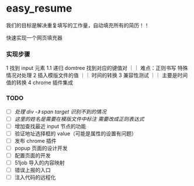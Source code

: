 # easy_resume

我们的目标是解决重复填写的工作量，自动填充所有的简历！！

快速实现一个网页填充器

### 实现步骤

1 找到 input 元素
1.1 递归 domtree 找到对应的键值对 ｜｜ 难点：正则书写 特殊情况对处理
2 插入模版文件的值 ｜｜ 时间的转换
3 兼容性测试 ｜｜ 主要是时间值的转换
4 chrome 插件集成

### TODO

- [ ] _处理 div -》 span target 识别不到的情况_
- [ ] _这里的姓名是需要在模版文件中标注 需要改成正则表达式_
- [ ] 增加查找最近 input 节点的功能
- [ ] 验证地址选择框的 value（可能是属性的设置有问题）
- [ ] 发布 chrome 插件
- [ ] popup 页面的设计开发
- [ ] 配置页面的开发
- [ ] 51job 导入的内容映射
- [ ] 错误上报的入口
- [ ] 注入代码的远程化
